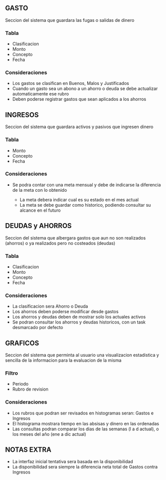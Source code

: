 ## GASTO
Seccion del sistema que guardara las fugas o salidas de dinero

### Tabla
<ul>
  <li>Clasificacion</li>
  <li>Monto</li>
  <li>Concepto</li>
  <li>Fecha</li>
</ul>

### Consideraciones
<ul>
  <li>Los gastos se clasifican en Buenos, Malos y Justificados</li>
  <li>Cuando un gasto sea un abono a un ahorro o deuda se debe actualizar automaticamente ese rubro</li>
  <li>Deben poderse registrar gastos que sean aplicados a los ahorros</li>
</ul>


## INGRESOS
Seccion del sistema que guardara activos y pasivos que ingresen dinero

### Tabla
<ul>
  <li>Monto</li>
  <li>Concepto</li>
  <li>Fecha</li>
</ul>

### Consideraciones
<ul>
  <li>Se podra contar con una meta mensual y debe de indicarse la diferencia de la meta con lo obtenido</li>
  <ul>
    <li>La meta debera indicar cual es su estado en el mes actual</li>
    <li>La meta se debe guardar como historico, podiendo consultar su alcance en el futuro</li>
  </ul>
</ul>


## DEUDAS y AHORROS
Seccion del sistema que albergara gastos que aun no son realizados (ahorros) o ya realizados pero no costeados (deudas)

### Tabla
<ul>
  <li>Clasificacion</li>
  <li>Monto</li>
  <li>Concepto</li>
  <li>Fecha</li>
</ul>

### Consideraciones
<ul>
  <li>La clasificacion sera Ahorro o Deuda</li>
  <li>Los ahorros deben poderse modificar desde gastos</li>
  <li>Los ahorros y deudas deben de mostrar solo los actuales activos</li>
  <li>Se podran consultar los ahorros y deudas historicos, con un task desmarcado por defecto</li>
</ul>


## GRAFICOS
Seccion del sistema que perminta al usuario una visualizacion estadistica y sencilla de la informacion para la evaluacion de la misma

### Filtro
<ul>
  <li>Periodo</li>
  <li>Rubro de revision</li>
</ul>

### Consideraciones
<ul>
  <li>Los rubros que podran ser revisados en histogramas seran: Gastos e Ingresos</li>
  <li>El histograma mostrara tiempo en las absisas y dinero en las ordenadas</li>
  <li>Las consultas podran comparar los dias de las semanas (l a d actual), o los meses del año (ene a dic actual)</li>
</ul>

## NOTAS EXTRA
<ul>
  <li>La interfaz inicial tentativa sera basada en la disponibilidad</li>
  <li>La disponibilidad sera siempre la diferencia neta total de Gastos contra Ingresos</li>
</ul>

